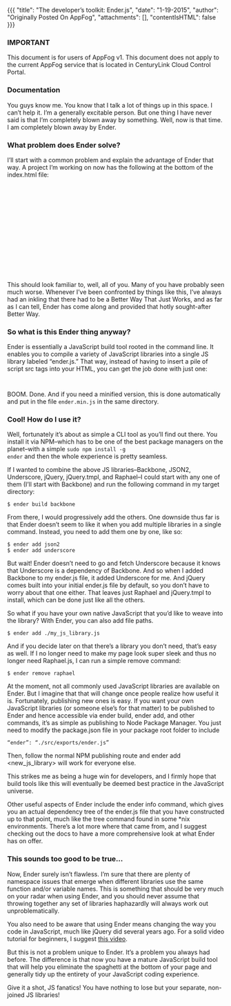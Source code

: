 {{{
  "title": "The developer’s toolkit: Ender.js",
  "date": "1-19-2015",
  "author": "Originally Posted On AppFog",
  "attachments": [],
  "contentIsHTML": false
}}}

### IMPORTANT

This document is for users of AppFog v1. This document does not apply to the current AppFog service that is located in CenturyLink Cloud Control Portal.

### Documentation

You guys know me. You know that I talk a lot of things up in this space. I can’t help it. I’m a generally excitable person. But one thing I have never said is that I’m completely blown away by something. Well, now is that time. I am completely blown away by Ender.

### What problem does Ender solve?

I’ll start with a common problem and explain the advantage of Ender that way. A project I’m working on now has the following at the bottom of the index.html file:

<pre><code>

<script src="http://ajax.cdnjs.com/ajax/libs/json2/20110223/json2.js"></script>
<script src="http://ajax.googleapis.com/ajax/libs/jquery/1.4.4/jquery.min.js"></script>
<script src="http://ajax.cdnjs.com/ajax/libs/underscore.js/1.1.4/underscore-min.js"></script>
<script src="http://ajax.cdnjs.com/ajax/libs/backbone.js/0.3.3/backbone-min.js"></script>
<script src="http://ajax.microsoft.com/ajax/jquery.templates/beta1/jquery.tmpl.js"></script>
<script src=”http://cdnjs.cloudflare.com/ajax/libs/raphael/2.0.1/raphael-min.js”></script>

</code></pre>

This should look familiar to, well, all of you. Many of you have probably seen much worse. Whenever I’ve been confronted by things like this, I’ve always had an inkling that there had to be a Better Way That Just Works, and as far as I can tell, Ender has come along and provided that hotly sought-after Better Way.

### So what is this Ender thing anyway?

Ender is essentially a JavaScript build tool rooted in the command line. It enables you to compile a variety of JavaScript libraries into a single JS library labeled “ender.js.” That way, instead of having to insert a pile of script src tags into your HTML, you can get the job done with just one:

<pre><code> <script src=”ender.js”></script></code></pre>

BOOM. Done. And if you need a minified version, this is done automatically and put in the file <code>ender.min.js</code> in the same directory.

### Cool! How do I use it?

Well, fortunately it’s about as simple a CLI tool as you’ll find out there. You install it via NPM–which has to be one of the best package managers on the planet–with a simple <code>sudo npm install -g ender</code> and then the whole experience is pretty seamless.

If I wanted to combine the above JS libraries–Backbone, JSON2, Underscore, jQuery, jQuery.tmpl, and Raphael–I could start with any one of them (I’ll start with Backbone) and run the following command in my target directory:

<pre><code>$ ender build backbone</code></pre>

From there, I would progressively add the others. One downside thus far is that Ender doesn’t seem to like it when you add multiple libraries in a single command. Instead, you need to add them one by one, like so:

<pre><code>$ ender add json2
$ ender add underscore
</code></pre>

But wait! Ender doesn’t need to go and fetch Underscore because it knows that Underscore is a dependency of Backbone. And so when I added Backbone to my ender.js file, it added Underscore for me. And jQuery comes built into your initial ender.js file by default, so you don’t have to worry about that one either. That leaves just Raphael and jQuery.tmpl to install, which can be done just like all the others.

So what if you have your own native JavaScript that you’d like to weave into the library? With Ender, you can also add file paths.

<pre><code>$ ender add ./my_js_library.js</code></pre>

And if you decide later on that there’s a library you don’t need, that’s easy as well. If I no longer need to make my page look super sleek and thus no longer need Raphael.js, I can run a simple remove command:

<pre><code>$ ender remove raphael</code></pre>

At the moment, not all commonly used JavaScript libraries are available on Ender. But I imagine that that will change once people realize how useful it is. Fortunately, publishing new ones is easy. If you want your own JavaScript libraries (or someone else’s for that matter) to be published to Ender and hence accessible via ender build, ender add, and other commands, it’s as simple as publishing to Node Package Manager. You just need to modify the package.json file in your package root folder to include

<pre><code>“ender”: “./src/exports/ender.js”</code></pre>

Then, follow the normal NPM publishing route and ender add <new_js_library> will work for everyone else.

This strikes me as being a huge win for developers, and I firmly hope that build tools like this will eventually be deemed best practice in the JavaScript universe.

Other useful aspects of Ender include the ender info command, which gives you an actual dependency tree of the ender.js file that you have constructed up to that point, much like the tree command found in some *nix environments. There’s a lot more where that came from, and I suggest checking out the docs to have a more comprehensive look at what Ender has on offer.

### This sounds too good to be true…

Now, Ender surely isn’t flawless. I’m sure that there are plenty of namespace issues that emerge when different libraries use the same function and/or variable names. This is something that should be very much on your radar when using Ender, and you should never assume that throwing together any set of libraries haphazardly will always work out unproblematically.

You also need to be aware that using Ender means changing the way you code in JavaScript, much like jQuery did several years ago. For a solid video tutorial for beginners, I suggest [this video](https://vimeo.com/23836209).

But this is not a problem unique to Ender. It’s a problem you always had before. The difference is that now you have a mature JavaScript build tool that will help you eliminate the <code><src script=”mylib.js”></src></code> spaghetti at the bottom of your page and generally tidy up the entirety of your JavaScript coding experience.

Give it a shot, JS fanatics! You have nothing to lose but your separate, non-joined JS libraries!
